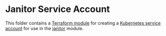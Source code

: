 # Janitor Service Account

This folder contains a [Terraform module](https://www.terraform.io/docs/language/modules/index.html) for creating a [Kubernetes service account](https://kubernetes.io/docs/tasks/configure-pod-container/configure-service-account/) for use in the [janitor](../../janitor) module.

